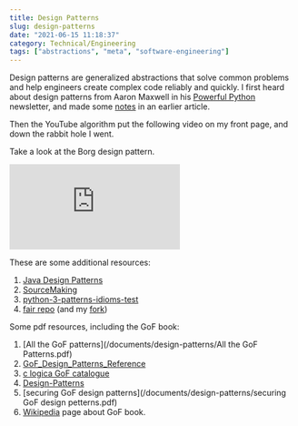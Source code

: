 ```yaml
---
title: Design Patterns
slug: design-patterns
date: "2021-06-15 11:18:37"
category: Technical/Engineering
tags: ["abstractions", "meta", "software-engineering"]
---
```


Design patterns are generalized abstractions that solve common problems and help
engineers create complex code reliably and quickly. I first heard about design
patterns from Aaron Maxwell in his [Powerful
Python](https://powerfulpython.com/) newsletter, and made some
[notes](python-notes) in an earlier article.

Then the YouTube algorithm put the following video on my front page, and down
the rabbit hole I went.

Take a look at the Borg design pattern.

<div class="relative mt-3" style={{[padding-top: 56.25%]}}>
  <iframe
    class="absolute inset-0 w-full h-full"
    src="https://youtube.com/embed/bsyjSW46TDg"
    frameborder="0"
    allow="autoplay; encrypted-media" allowfullscreen >
  </iframe>
</div>

These are some additional resources:

1.  [Java Design Patterns](https://java-design-patterns.com/)
1.  [SourceMaking](https://sourcemaking.com/design_patterns)
1.  [python-3-patterns-idioms-test](https://python-3-patterns-idioms-test.readthedocs.io/en/latest/PatternConcept.html)
1.  [fair repo](https://github.com/faif/python-patterns) (and my [fork](https://github.com/johnmathews/python-patterns/blob/master/patterns/creational/borg.py))

Some pdf resources, including the GoF book:

1.  [All the GoF patterns](/documents/design-patterns/All the GoF Patterns.pdf)
1.  [GoF_Design_Patterns_Reference](/documents/design-patterns/GoF_Design_Patterns_Reference0100.pdf)
1.  [c logica GoF catalogue](/documents/design-patterns/c-logica-gof-catalogue.pdf)
1.  [Design-Patterns](/documents/design-patterns/DesignPatterns.pdf)
1.  [securing GoF design patterns](/documents/design-patterns/securing GoF design petterns.pdf)
1.  [Wikipedia](https://en.wikipedia.org/wiki/Design_Patterns) page about GoF book.
